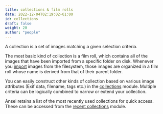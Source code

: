 ```yaml
---
title: collections & film rolls
date: 2022-12-04T02:19:02+01:00
id: collections
draft: false
weight: 20
author: "people"
---
```


A collection is a set of images matching a given selection criteria.

The most basic kind of collection is a film roll, which contains all of the images that have been imported from a specific folder on disk. Whenever you [import](../../module-reference/utility-modules/lighttable/import.md) images from the filesystem, those images are organized in a film roll whose name is derived from that of their parent folder.

You can easily construct other kinds of collection based on various image attributes (Exif data, filename, tags etc.) in the [collections](../../module-reference/utility-modules/shared/collections.md) module. Multiple criteria can be logically combined to narrow or extend your collection.

Ansel retains a list of the most recently used collections for quick access. These can be accessed from the [recent collections](../../module-reference/utility-modules/shared/recent-collections.md) module.
